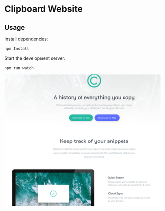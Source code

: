 # Clipboard Website

## Usage

Install dependencies:

```bash
npm Install
```

Start the development server:

```bash
npm run watch
```

![Alt text](public/screen.png)
